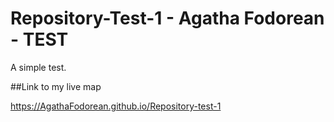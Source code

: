 # Repository-Test-1 - Agatha Fodorean - TEST

A simple test.

##Link to my live map

https://AgathaFodorean.github.io/Repository-test-1
